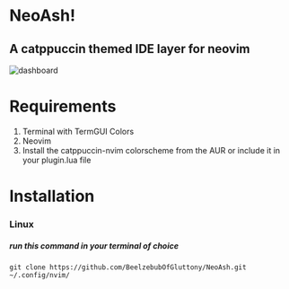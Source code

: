 # NeoAsh!
## A catppuccin themed IDE layer for neovim
![dashboard](/home/ash/Pictures/screenshot-2023-05-13_12:21:21.png)

# Requirements
1. Terminal with TermGUI Colors
2. Neovim
3. Install the catppuccin-nvim colorscheme from the AUR or include it in your plugin.lua file


# Installation 
### Linux
##### run this command in your terminal of choice
`git clone https://github.com/BeelzebubOfGluttony/NeoAsh.git ~/.config/nvim/`
